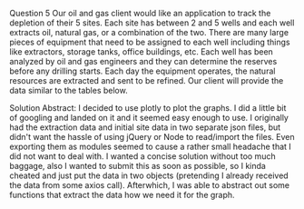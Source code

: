 Question 5
Our oil and gas client would like an application to track the depletion of their 5 sites. Each site
has between 2 and 5 wells and each well extracts oil, natural gas, or a combination of the two.
There are many large pieces of equipment that need to be assigned to each well including
things like extractors, storage tanks, office buildings, etc. Each well has been analyzed by oil
and gas engineers and they can determine the reserves before any drilling starts. Each day the
equipment operates, the natural resources are extracted and sent to be refined. Our client will
provide the data similar to the tables below.

Solution Abstract: I decided to use plotly to plot the graphs.  I did a little bit of googling and landed on it and it
seemed easy enough to use.  I originally had the extraction data and initial site data in two separate json files, 
but didn't want the hassle of using jQuery or Node to read/import the files.  Even exporting them as modules 
seemed to cause a rather small headache that I did not want to deal with.  I wanted a concise solution without too much baggage,
also I wanted to submit this as soon as possible, so I kinda cheated and just put the data in two objects (pretending I already received the data from some axios call).
Afterwhich, I was able to abstract out some functions that extract the data how we need it for the graph. 